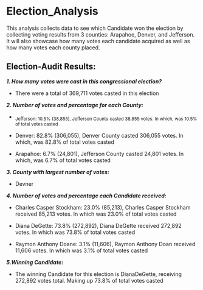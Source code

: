 # Election_Analysis
This analysis collects data to see which Candidate won the election by collecting voting results from 3 counties: Arapahoe, Denver, and Jefferson. It will also showcase how many votes each candidate acquired as well as how many votes each county placed. 
## Election-Audit Results:
***1. How many votes were cast in this congressional election?***
- There were a total of 369,711 votes casted in this election

***2. Number of votes and percentage for each County:***
  - <sub>Jefferson: 10.5% (38,855),  Jefferson County casted 38,855 votes. In which, was 10.5% of total votes casted</sub>

  - Denver: 82.8% (306,055),  Denver County casted 306,055 votes. In which, was 82.8% of total votes casted

  - Arapahoe: 6.7% (24,801),  Jefferson County casted 24,801 votes. In which, was 6.7% of total votes casted

***3. County with largest number of votes:***
  - Devner

***4. Number of votes and percentage each Candidate received:***
  - Charles Casper Stockham: 23.0% (85,213),  Charles Casper Stockham received 85,213 votes. In which was 23.0% of total votes casted

  - Diana DeGette: 73.8% (272,892),  Diana DeGette received 272,892 votes. In which was 73.8% of total votes casted

  - Raymon Anthony Doane: 3.1% (11,606),  Raymon Anthony Doan received 11,606 votes. In which was 3.1% of total votes casted

***5.Winning Candidate:***
  - The winning Candidate for this election is DianaDeGette, receiving 272,892 votes total. Making up 73.8% of total votes casted
